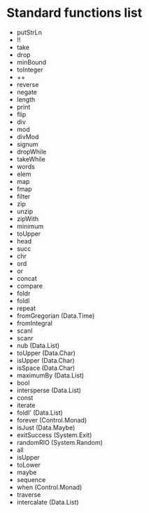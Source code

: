 # Standard functions list

* putStrLn
* !!
* take
* drop
* minBound
* toInteger
* ++
* reverse
* negate
* length
* print
* flip
* div
* mod
* divMod
* signum
* dropWhile
* takeWhile
* words
* elem
* map
* fmap
* filter
* zip
* unzip
* zipWith
* minimum
* toUpper
* head
* succ
* chr
* ord
* or
* concat
* compare
* foldr
* foldl
* repeat
* fromGregorian (Data.Time)
* fromIntegral
* scanl
* scanr
* nub (Data.List)
* toUpper (Data.Char)
* isUpper (Data.Char)
* isSpace (Data.Char)
* maximumBy (Data.List)
* bool
* intersperse (Data.List)
* const
* iterate
* foldl' (Data.List)
* forever (Control.Monad)
* isJust (Data.Maybe)
* exitSuccess (System.Exit)
* randomRIO (System.Random)
* all
* isUpper 
* toLower
* maybe
* sequence
* when (Control.Monad)
* traverse
* intercalate (Data.List)
